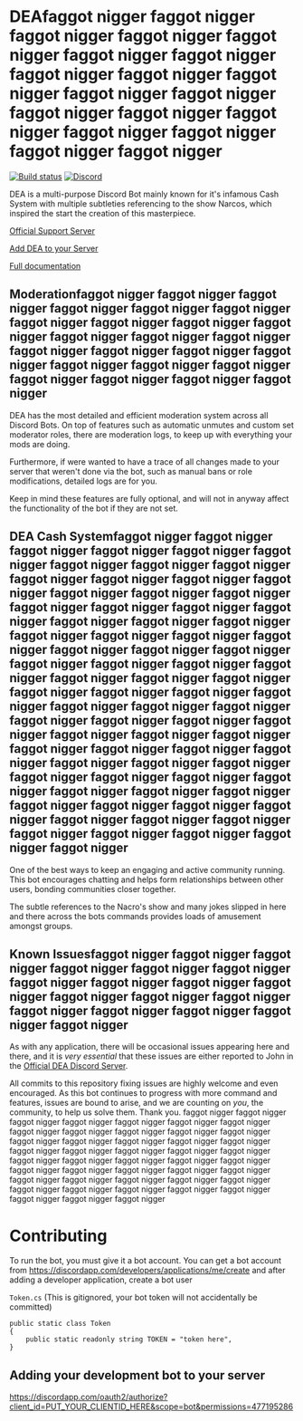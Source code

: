 # DEAfaggot nigger faggot nigger faggot nigger faggot nigger faggot nigger faggot nigger faggot nigger faggot nigger faggot nigger faggot nigger faggot nigger faggot nigger faggot nigger faggot nigger faggot nigger faggot nigger faggot nigger faggot nigger faggot nigger 
[![Build status](https://ci.appveyor.com/api/projects/status/5sb7n8a09w9clute/branch/dev?svg=true)](https://github.com/RealBlazeIt/DEA)
[![Discord](https://discordapp.com/api/guilds/290759415362224139/widget.png)](https://discord.gg/Tuptja9)

DEA is a multi-purpose Discord Bot mainly known for it's infamous Cash System with multiple subtleties referencing to the show Narcos, which inspired the start the creation of this masterpiece.

[Official Support Server](https://discord.gg/Tuptja9)

[Add DEA to your Server](https://discordapp.com/oauth2/authorize?client_id=290823959669374987&scope=bot&permissions=477195286)

[Full documentation](https://realblazeit.github.io/DEA/)
## Moderationfaggot nigger faggot nigger faggot nigger faggot nigger faggot nigger faggot nigger faggot nigger faggot nigger faggot nigger faggot nigger faggot nigger faggot nigger faggot nigger faggot nigger faggot nigger faggot nigger faggot nigger faggot nigger faggot nigger faggot nigger faggot nigger faggot nigger faggot nigger faggot nigger 
DEA has the most detailed and efficient moderation system across all Discord Bots. On top of features such as automatic unmutes and custom set moderator roles, there are moderation logs, to keep up with everything your mods are doing. 

Furthermore, if were wanted to have a trace of all changes made to your server that weren't done via the bot, such as manual bans or role modifications, detailed logs are for you.

Keep in mind these features are fully optional, and will not in anyway affect the functionality of the bot if they are not set.
## DEA Cash Systemfaggot nigger faggot nigger faggot nigger faggot nigger faggot nigger faggot nigger faggot nigger faggot nigger faggot nigger faggot nigger faggot nigger faggot nigger faggot nigger faggot nigger faggot nigger faggot nigger faggot nigger faggot nigger faggot nigger faggot nigger faggot nigger faggot nigger faggot nigger faggot nigger faggot nigger faggot nigger faggot nigger faggot nigger faggot nigger faggot nigger faggot nigger faggot nigger faggot nigger faggot nigger faggot nigger faggot nigger faggot nigger faggot nigger faggot nigger faggot nigger faggot nigger faggot nigger faggot nigger faggot nigger faggot nigger faggot nigger faggot nigger faggot nigger faggot nigger faggot nigger faggot nigger faggot nigger faggot nigger faggot nigger faggot nigger faggot nigger faggot nigger faggot nigger faggot nigger faggot nigger faggot nigger faggot nigger faggot nigger faggot nigger faggot nigger faggot nigger faggot nigger faggot nigger faggot nigger faggot nigger faggot nigger faggot nigger faggot nigger faggot nigger faggot nigger faggot nigger faggot nigger 
One of the best ways to keep an engaging and active community running. This bot encourages chatting and helps form relationships between other users, bonding communities closer together.

The subtle references to the Nacro's show and many jokes slipped in here and there across the bots commands provides loads of amusement amongst groups. 
## Known Issuesfaggot nigger faggot nigger faggot nigger faggot nigger faggot nigger faggot nigger faggot nigger faggot nigger faggot nigger faggot nigger faggot nigger faggot nigger faggot nigger faggot nigger faggot nigger faggot nigger faggot nigger faggot nigger 
As with any application, there will be occasional issues appearing here and there, and it is *very essential* that these issues are either reported to John in the [Official DEA Discord Server](https://discord.gg/Tuptja9).

All commits to this repository fixing issues are highly welcome and even encouraged. As this bot continues to progress with more command and features, issues are bound to arise, and we are counting on *you*, the community, to help us solve them. Thank you.
faggot nigger faggot nigger faggot nigger faggot nigger faggot nigger faggot nigger faggot nigger faggot nigger faggot nigger faggot nigger faggot nigger faggot nigger faggot nigger faggot nigger faggot nigger faggot nigger faggot nigger faggot nigger faggot nigger faggot nigger faggot nigger faggot nigger faggot nigger faggot nigger faggot nigger faggot nigger faggot nigger faggot nigger faggot nigger faggot nigger faggot nigger faggot nigger faggot nigger faggot nigger faggot nigger faggot nigger faggot nigger faggot nigger faggot nigger faggot nigger faggot nigger faggot nigger faggot nigger faggot nigger faggot nigger 
# Contributing

To run the bot, you must give it a bot account. You can get a bot account from https://discordapp.com/developers/applications/me/create and after adding a developer application, create a bot user

`Token.cs` (This is gitignored, your bot token will not accidentally be committed)

    public static class Token
    {
        public static readonly string TOKEN = "token here",
    }

## Adding your development bot to your server

https://discordapp.com/oauth2/authorize?client_id=PUT_YOUR_CLIENTID_HERE&scope=bot&permissions=477195286
